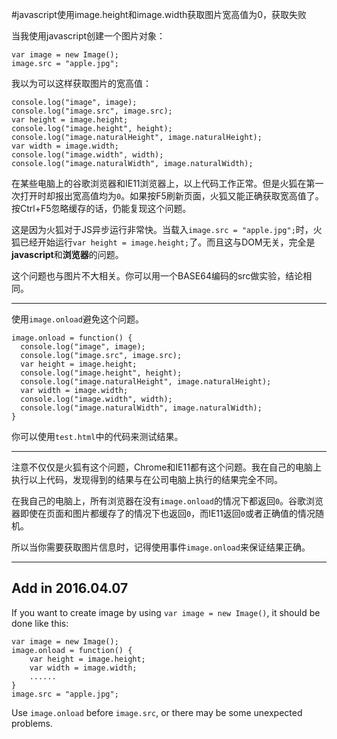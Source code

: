 #javascript使用image.height和image.width获取图片宽高值为0，获取失败

当我使用javascript创建一个图片对象：

```
var image = new Image();
image.src = "apple.jpg";
```

我以为可以这样获取图片的宽高值：

```
console.log("image", image);
console.log("image.src", image.src);
var height = image.height;
console.log("image.height", height);
console.log("image.naturalHeight", image.naturalHeight);
var width = image.width;
console.log("image.width", width);
console.log("image.naturalWidth", image.naturalWidth);
```

在某些电脑上的谷歌浏览器和IE11浏览器上，以上代码工作正常。但是火狐在第一次打开时却报出宽高值均为`0`。如果按F5刷新页面，火狐又能正确获取宽高值了。按Ctrl+F5忽略缓存的话，仍能复现这个问题。

这是因为火狐对于JS异步运行非常快。当载入`image.src = "apple.jpg";`时，火狐已经开始运行`var height = image.height;`了。而且这与DOM无关，完全是**javascript**和**浏览器**的问题。

这个问题也与图片不大相关。你可以用一个BASE64编码的src做实验，结论相同。

--------------------------------------------------------------------------------

使用`image.onload`避免这个问题。

```
image.onload = function() {
  console.log("image", image);
  console.log("image.src", image.src);
  var height = image.height;
  console.log("image.height", height);
  console.log("image.naturalHeight", image.naturalHeight);
  var width = image.width;
  console.log("image.width", width);
  console.log("image.naturalWidth", image.naturalWidth);
}
```

你可以使用`test.html`中的代码来测试结果。

--------------------------------------------------------------------------------

注意不仅仅是火狐有这个问题，Chrome和IE11都有这个问题。我在自己的电脑上执行以上代码，发现得到的结果与在公司电脑上执行的结果完全不同。

在我自己的电脑上，所有浏览器在没有`image.onload`的情况下都返回`0`。谷歌浏览器即使在页面和图片都缓存了的情况下也返回`0`，而IE11返回`0`或者正确值的情况随机。

所以当你需要获取图片信息时，记得使用事件`image.onload`来保证结果正确。

--------------------------------------------------------------------------------

## Add in 2016.04.07

If you want to create image by using `var image = new Image()`, it should be done like this:

```
var image = new Image();
image.onload = function() {
    var height = image.height;
    var width = image.width;
    ......
}
image.src = "apple.jpg";
```
Use `image.onload` before `image.src`, or there may be some unexpected problems.

